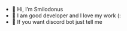 - 👋 Hi, I’m Smilodonus
- 🔨 I am good developer and I love my work (:
- 🤖 If you want discord bot just tell me
